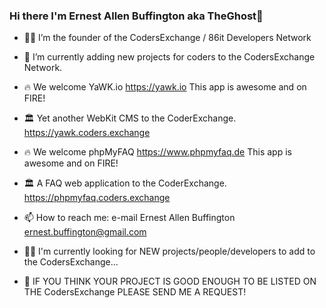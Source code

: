 ### Hi there I'm Ernest Allen Buffington aka TheGhost👋

- 🕵️‍♂️ I’m the founder of the CodersExchange / 86it Developers Network
- 🔹 I’m currently adding new projects for coders to the CodersExchange Network.
 
- 🔥 We welcome YaWK.io https://yawk.io This app is awesome and on FIRE!  
- 🏛 Yet another WebKit CMS to the CoderExchange. https://yawk.coders.exchange
    
- 🔥 We welcome phpMyFAQ https://www.phpmyfaq.de This app is awesome and on FIRE!  
- 🏛  A FAQ web application to the CoderExchange. https://phpmyfaq.coders.exchange
     
- 📫 How to reach me: e-mail Ernest Allen Buffington ernest.buffington@gmail.com  
- 👨‍🦯 I'm currently looking for NEW projects/people/developers to add to the CodersExchange...

- 🔸 IF YOU THINK YOUR PROJECT IS GOOD ENOUGH TO BE LISTED ON THE CodersExchange PLEASE SEND ME A REQUEST!

<!--
**ernestbuffington/ernestbuffington** is a ✨ _special_ ✨ repository because its `README.md` (this file) appears on your GitHub profile.

Here are some ideas to get you started:

- 🔭 I’m currently working on ...
- 🌱 I’m currently learning ...
- 👯 I’m looking to collaborate on ...
- 🤔 I’m looking for help with ...
- 💬 Ask me about ...
- 📫 How to reach me: ...
- 😄 Pronouns: ...
- ⚡ Fun fact: ...
-->
